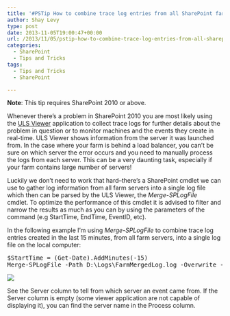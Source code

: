 ```yaml
---
title: '#PSTip How to combine trace log entries from all SharePoint farm servers using PowerShell'
author: Shay Levy
type: post
date: 2013-11-05T19:00:47+00:00
url: /2013/11/05/pstip-how-to-combine-trace-log-entries-from-all-sharepoint-farm-servers-using-powershell/
categories:
  - SharePoint
  - Tips and Tricks
tags:
  - Tips and Tricks
  - SharePoint

---
```

**Note**: This tip requires SharePoint 2010 or above.

Whenever there&#8217;s a problem in SharePoint 2010 you are most likely using the [ULS Viewer][1] application to collect trace logs for further details about the problem in question or to monitor machines and the events they create in real-time. ULS Viewer shows information from the server it was launched from. In the case where your farm is behind a load balancer, you can&#8217;t be sure on which server the error occurs and you need to manually process the logs from each server. This can be a very daunting task, especially if your farm contains large number of servers!

Luckily we don&#8217;t need to work that hard&#8211;there&#8217;s a SharePoint cmdlet we can use to gather log information from all farm servers into a single log file which then can be parsed by the ULS Viewer, the _Merge-SPLogFile_ cmdlet. To optimize the performance of this cmdlet it is advised to filter and narrow the results as much as you can by using the parameters of the command (e.g StartTime, EndTime, EventID, etc).

In the following example I&#8217;m using _Merge-SPLogFile_ to combine trace log entries created in the last 15 minutes, from all farm servers, into a single log file on the local computer:

<pre class="brush: powershell; title: ; notranslate" title="">$StartTime = (Get-Date).AddMinutes(-15)
Merge-SPLogFile -Path D:\Logs\FarmMergedLog.log -Overwrite -StartTime $StartTime
</pre>

![](/images/ULS.jpg)

See the Server column to tell from which server an event came from. If the Server column is empty (some viewer application are not capable of displaying it), you can find the server name in the Process column.

[1]: http://archive.msdn.microsoft.com/ULSViewer